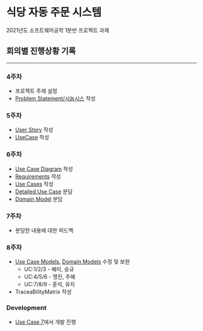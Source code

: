 # 식당 자동 주문 시스템

2021년도 소프트웨어공학 1분반 프로젝트 과제

## 회의별 진행상황 기록

---

### 4주차

- 프로젝트 주제 설정
- [Problem Statement/시놉시스](./ProblemStatement/ProblemStatement.md) 작성

### 5주차

- [User Story](RAD/Requirements.md) 작성
- [UseCase](UseCaseDiagram/UseCase.md) 작성

### 6주차
- [Use Case Diagram](UseCaseDiagram/UseCaseDiagram_revised.pdf) 작성
- [Requirements](Requirements/Requirements.docx) 작성
- [Use Cases](https://github.com/JardinDelSol/Automated-Canteen-Ordering-System-using-Android/blob/main/UseCaseModel/Use%20Cases(with%20Traceability%20Matrix).docx) 작성
- [Detailed Use Case](UseCaseModel) 분담
- [Domain Model](DomainModels) 분담


### 7주차
- 분담한 내용에 대한 피드백

### 8주차
- [Use Case Models](UseCaseModel), [Domain Models](DomainModels) 수정 및 보완
    - UC:1/2/3 - 혜미, 승규
    - UC:4/5/6 - 명진, 주혜
    - UC:7/8/9 - 훈석, 유지
- TraceaBilityMatrix 작성

### Development
- [Use Case 7](https://github.com/JardinDelSol/Automated-Canteen-Ordering-System-UC7)에서 개발 진행
